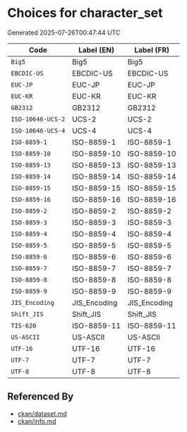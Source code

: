 # Choices for character_set

Generated 2025-07-26T00:47:44 UTC

| Code | Label (EN) | Label (FR) |
|------|------------|------------|
| `Big5` | Big5 | Big5 |
| `EBCDIC-US` | EBCDIC-US | EBCDIC-US |
| `EUC-JP` | EUC-JP | EUC-JP |
| `EUC-KR` | EUC-KR | EUC-KR |
| `GB2312` | GB2312 | GB2312 |
| `ISO-10646-UCS-2` | UCS-2 | UCS-2 |
| `ISO-10646-UCS-4` | UCS-4 | UCS-4 |
| `ISO-8859-1` | ISO-8859-1 | ISO-8859-1 |
| `ISO-8859-10` | ISO-8859-10 | ISO-8859-10 |
| `ISO-8859-13` | ISO-8859-13 | ISO-8859-13 |
| `ISO-8859-14` | ISO-8859-14 | ISO-8859-14 |
| `ISO-8859-15` | ISO-8859-15 | ISO-8859-15 |
| `ISO-8859-16` | ISO-8859-16 | ISO-8859-16 |
| `ISO-8859-2` | ISO-8859-2 | ISO-8859-2 |
| `ISO-8859-3` | ISO-8859-3 | ISO-8859-3 |
| `ISO-8859-4` | ISO-8859-4 | ISO-8859-4 |
| `ISO-8859-5` | ISO-8859-5 | ISO-8859-5 |
| `ISO-8859-6` | ISO-8859-6 | ISO-8859-6 |
| `ISO-8859-7` | ISO-8859-7 | ISO-8859-7 |
| `ISO-8859-8` | ISO-8859-8 | ISO-8859-8 |
| `ISO-8859-9` | ISO-8859-9 | ISO-8859-9 |
| `JIS_Encoding` | JIS_Encoding | JIS_Encoding |
| `Shift_JIS` | Shift_JIS | Shift_JIS |
| `TIS-620` | ISO-8859-11 | ISO-8859-11 |
| `US-ASCII` | US-ASCII | US-ASCII |
| `UTF-16` | UTF-16 | UTF-16 |
| `UTF-7` | UTF-7 | UTF-7 |
| `UTF-8` | UTF-8 | UTF-8 |


## Referenced By

- [ckan/dataset.md](../ckan/dataset.md)
- [ckan/info.md](../ckan/info.md)
